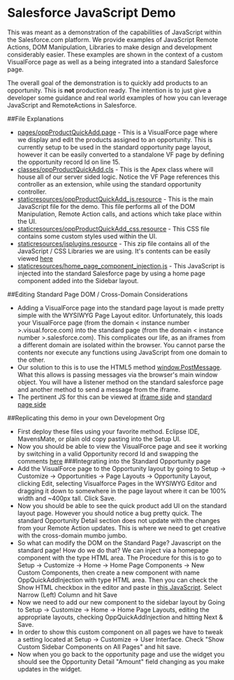 # Salesforce JavaScript Demo

This was meant as a demonstration of the capabilities of JavaScript within the Salesforce.com platform. We provide examples of JavaScript Remote Actions, DOM Manipulation, Libraries to make design and development considerably easier. These examples are shown in the context of a custom VisualForce page as well as a being integrated into a standard Salesforce page.

The overall goal of the demonstration is to quickly add products to an opportunity. This is **not** production ready. The intention is to just give a developer some guidance and real world examples of how you can leverage JavaScript and RemoteActions in Salesforce.

##File Explanations
* [pages/oppProductQuickAdd.page](http://github.com/mtetlow/SFDC.JS.Demo/blob/master/src/pages/oppProductQuickAdd.page) - This is a VisualForce page where we display and edit the products assigned to an opportunity. This is currently setup to be used in the standard opportunity page layout, however it can be easily converted to a standalone VF page by defining the opportunity record Id on line 15.
* [classes/oppProductQuickAdd.cls](http://github.com/mtetlow/SFDC.JS.Demo/blob/master/src/classes/oppProductQuickAdd.cls)  - This is the Apex class where will house all of our server sided logic. Notice the VF Page references this controller as an extension, while using the standard opportunity controller.
* [staticresources/oppProductQuickAdd_js.resource](http://github.com/mtetlow/SFDC.JS.Demo/blob/master/src/staticresources/oppProductQuickAdd_js.resource) - This is the main JavaScript file for the demo. This file performs all of the DOM Manipulation, Remote Action calls, and actions which take place within the UI.
* [staticresources/oppProductQuickAdd_css.resource](http://github.com/mtetlow/SFDC.JS.Demo/blob/master/src/staticresources/oppProductQuickAdd_css.resource) - This CSS file contains some custom styles used within the UI.
* [staticresources/jsplugins.resource](http://github.com/mtetlow/SFDC.JS.Demo/blob/master/src/staticresources/jsplugins.resource) - This zip file contains all of the JavaScript / CSS Libraries we are using. It's contents can be easily viewed [here](http://github.com/mtetlow/SFDC.JS.Demo/tree/master/resource-bundles/jsplugins.resource)
* [staticresources/home_page_component_injection.js](http://github.com/mtetlow/SFDC.JS.Demo/blob/master/src/staticresources/home_page_component_injection.js) - This JavaScript is injected into the standard Salesforce page by using a home page component added into the Sidebar layout.

##Editing Standard Page DOM / Cross-Domain Considerations
* Adding a VisualForce page into the standard page layout is made pretty simple with the WYSIWYG Page Layout editor. Unfortunately, this loads your VisualForce page (from the domain < instance number >.visual.force.com) into the standard page (from the domain < instance number >.salesforce.com). This complicates our life, as an iframes from a different domain are isolated within the browser. You cannot parse the contents nor execute any functions using JavaScript from one domain to the other.
* Our solution to this is to use the HTML5 method [window.PostMessage](https://developer.mozilla.org/en-US/docs/DOM/window.postMessage). What this allows is passing messages via the browser's main window object. You will have a listener method on the standard salesforce page and another method to send a message from the iframe.
* The pertinent JS for this can be viewed at [iframe side](https://github.com/mtetlow/SFDC.JS.Demo/blob/master/src/staticresources/oppProductQuickAdd_js.resource#L107-109) and [standard page side](https://github.com/mtetlow/SFDC.JS.Demo/blob/master/src/staticresources/home_page_component_injection.js#L6-L15)

##Replicating this demo in your own Development Org
* First deploy these files using your favorite method. Eclipse IDE, MavensMate, or plain old copy pasting into the Setup UI.
* Now you should be able to view the VisualForce page and see it working by switching in a valid Opportunity record Id and swapping the comments [here](http://github.com/mtetlow/SFDC.JS.Demo/blob/master/src/pages/oppProductQuickAdd.page#L14-15)
###Integrating into the Standard Opportunity page
* Add the VisualForce page to the Opportunity layout by going to Setup -> Customize -> Opportunities -> Page Layouts -> Opportunity Layout, clicking Edit, selecting Visualforce Pages in the WYSIWYG Editor and dragging it down to somewhere in the page layout where it can be 100% width and ~400px tall. Click Save.
* Now you should be able to see the quick product add UI on the standard layout page. However you should notice a bug pretty quick. The standard Opportunity Detail section does not update with the changes from your Remote Action updates. This is where we need to get creative with the cross-domain mumbo jumbo.
* So what can modify the DOM on the Standard Page? Javascript on the standard page! How do we do that? We can inject via a homepage component with the type HTML area. The Procedure for this is to go to Setup -> Customize -> Home -> Home Page Components -> New Custom Components, then create a new component with name OppQuickAddInjection with type HTML area. Then you can check the Show HTML checkbox in the editor and paste in [this JavaScript](https://github.com/mtetlow/SFDC.JS.Demo/blob/master/src/staticresources/home_page_component_injection.js). Select Narrow (Left) Column and hit Save
* Now we need to add our new component to the sidebar layout by Going to Setup -> Customize -> Home -> Home Page Layouts, editing the appropriate layouts, checking OppQuickAddInjection and hitting Next & Save.
* In order to show this custom component on all pages we have to tweak a setting located at Setup -> Customize -> User Interface. Check "Show Custom Sidebar Components on All Pages" and hit save.
* Now when you go back to the opportunity page and use the widget you should see the Opportunity Detail "Amount" field changing as you make updates in the widget.